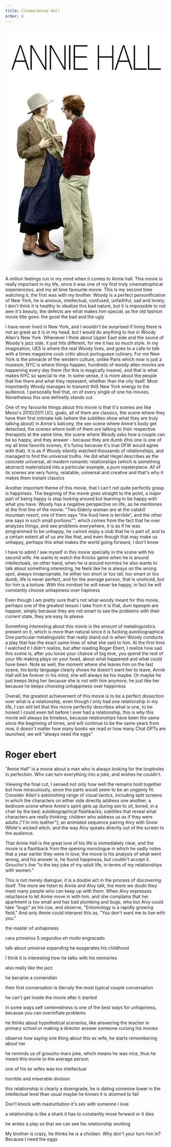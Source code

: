 ```yaml
---
title: Cinema/Annie Hall
order: 4
---
```


![alt text](image.png)
 
A million feelings run in my mind when it comes to Annie hall. This movie is really important in my life, since it was one of
my first truly cinematrophical experiencess, and my all time favourite movie.
This is my second time watching it, the first was with my brother.
Woody is a perfect personification of New York, he is anxious, intellectual,
confused, unfaithful, sad and lonely. I don't think it is healthy to idealize
this bad nature, but it is impossible to not awe it's beauty, the defects
are what makes him special, as the old fashion movie title goes: the good the bad and the ugly

I have never lived in New York, and I wouldn't be surprised if living
there is not as great as it is in my head, but I would do anything
to live in Woody Allen's New York. Whenever I think about Upper East side and the sound of Woody's jazz
side, it just hits different, for me it has so much style. In my imagination,
UES is where the real Woody lives, and goes to a cafe to talk with a times magazine
cook critic about portuguese culinary. For me New York is the pinnacle
of the western culture, unlike Paris which now is just a museum,
NYC is where things happen, hundreds of woody allen movies are happening
every day there (for this is magically insane), and that is what makes NYC so special to me.
In some sense, it is more about the people that live there
and what they represent, whether than the city itself.
Most importantly Woody manages to transmit thIS New York energy to
the audience. I personally feel that, on of every single of one his movies.
Nonetheless this one definetly stands out.

One of my favourite things about this movie is that it's
scenes are like Messi's 2010/2011 UCL goals, all of them
are classics, the scene where they have their first intimate talk (where the subtitles show what they are truly talking about)
in Annie's balcony, the sex scene where Annie's body get detached, the
scenes where both of them are talking to their respective therapists at the same time,
the scene where Woody asks how a couple can be so happy, and they answer -
because they are dumb (this one is one of my all time favorite scenes, it's funny because it's true DFW would agree with that). It is as if Woody silently watched thousands of relationships, and managed
to find the universal truths. He did what Hegel describes as the concrete universal, all modern romantic relationships (which is something abstract) materialized into a particular example, a pure masterpiece. All of its scenes are very funny,
relatable, universal and creative and that's why it makes them instant classics

Another important theme of this movie, that I can't not quite perfectly grasp is happiness.
The beginnig of the movie goes straight to the point, a major part of being
happy is stop looking around but learning to be happy with what you have.
Woody has a negative perspective on life, as he mentiones at the first line of the movie: "Two Elderly
woman are at the catskill mountain resort, one of them says "the food here is
terrible", and the other one says in such small portions"", which comes from
the fact that he over analyzes things, and see problems everywhere, it is
as if he was programmed to be unhappy, he cannot enjoy a club that he is part
of, and to a certain extent all of us are like that, and even though that
may make us unhappy, perhaps this what makes the world going forward, I don't know

I have to admit I see myself in this movie specially in the scene with his
second wife. He wants to watch the Knicks game when he is around intellectuals, on other hand, when he is around
normies he also wants to talk about something interesting, he feels like he is always on the
wrong spot, always innapropriate, he either too short or too tall, too smart or too
dumb, life is never perfect, and for the average person, that is unoticed, but
for him is a torture. With this mindset he will never be happy, in fact he will
constantly choose unhapiness over hapiness

Even though I am pretty sure that's not what woody meant for this movie, perhaps
one of the greatest lesson I take from it is that, dum bpeople are happier, simply
because they are not smart to see the problems with their current state, they
are easy to please

Something interesting about this movie is the amount of metalinguistics present
on it, which is more than natural since it is fucking autobiographical. One particular
metalinguistic that really stand out is when Woody conducts a play
that has the exact same lines of what she said to him. At the first time I watched
it I didn't realize, but after reading Roger Ebert, I realize how sad this scene is,
after you loose your chance of big love, you spend the rest of your life making
plays on your head, about what happened and what could have been.
Note as well, the moment where she leaves him on the last scene, his body language
clearly shows he doesn't want her to leave, Annie Hall will be forever in his mind,
she will always be his maybe. Or maybe he just keeps liking her because she is not with him
anymore, he just like her because he keeps choosing unhappiness over happiness

Overall, the greatest achievement of this movie is to be a perfect dissection
over what is a relationship, even though I only had one relationship
in my life, I can still tell that this movie perfectly describes
what is one, to be honest I could even tell before
I ever had a relationship, this is why this movie will always be
timeless, because relationships have been the same since the beginning
of times, and will continue to be the same years from now, it doesn't
matter how many books we read or how many Chat GPTs are launched, 
we will "always need the eggs"

# Roger ebert

"Annie Hall" is a movie about a man who is always looking for the loopholes in perfection. Who can turn everything into a joke, and wishes he couldn't.

Viewing the final cut, I sensed not only how well the remains hold together but how miraculously, since the parts would seem to be an ungainly fit. Consider Allen's astonishing range of visual tactics, including split screens in which the characters on either side directly address one another; a bedroom scene where Annie's spirit gets up during sex to sit, bored, in a chair by the bed; autobiographical flashbacks; subtitles that reveal what characters are really thinking; children who address us as if they were adults ("I'm into leather"); an animated sequence pairing Alvy with Snow White's wicked witch; and the way Alvy speaks directly out of the screen to the audience.

That Annie Hall is the great love of his life is immediately clear, and the movie is a flashback from the opening monologue in which he sadly notes that a year earlier they were in love; the movie is his analysis of what went wrong, and his answer is, he found happiness, but couldn't accept it. Groucho's line "is the key joke of my adult life, in terms of my relationships with women."

This is not merely dialogue, it is a double act in the process of discovering itself. The more we listen to Annie and Alvy talk, the more we doubt they meet many people who can keep up with them. When Alvy expresses reluctance to let Annie move in with him, and she complains that her apartment is too small and has bad plumbing and bugs, who but Alvy could take "bugs" as his cue, and observe, "Entomology is a rapidly growing field." And only Annie could interpret this as, "You don't want me to live with you."


the master of unhapiness

cara primeiros 5 segundos eh muito engracado

talk about universe expanding
he exagerates his childhood

I think it is interesting how he talks with his memories

also really like the jazz

he became a comendian

their first conversation is literraly the most typical couple conversation

he can't get inside the movie after it started

in some ways self centeredness is one of the best ways for unhapiness, because you can overinflate problems

he thinks about hypothetical scenarios, like answering the teacher in primary school or making a director
answer someone cursing his movies

observe how saying one thing about this ex wife, he starts remembering about her

he reminds us of groucho marx joke, which means he was nice, thus he meant this movie to the average person

one of his ex wifes was too intellectual

horrible and miserable division

this relationship is clearly a downgrade, he is dating someone lower in the intellectual level than usual
maybe he knows it is doomed to fail

Don't knock with masturbation it's sex with someone i love

a relationship is like a shark it has to constantly move forward or it dies

he writes a play so that we can see his relationship working

My brother is crazy, he thinks he is a chicken. Why don't your turn him in?
Because I need the eggs